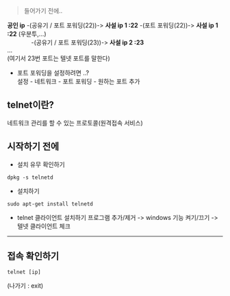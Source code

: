 >들어가기 전에..

**공인 ip** -(공유기 / 포트 포워딩(22))-> **사설 ip 1 :22** -(포트 포워딩(22))-> **사설 ip 1 :22** (우분투,...)   
　　　　-(공유기 / 포트 포워딩(23))-> **사설 ip 2 :23**   
                                          ...  
(여기서 23번 포트는 텔넷 포트를 말한다)
   
+ 포트 포워딩을 설정하려면 ..?  
설정 - 네트워크 - 포트 포워딩 - 원하는 포트 추가


## telnet이란?
네트워크 관리를 할 수 있는 프로토콜(원격접속 서비스)

## 시작하기 전에
+ 설치 유무 확인하기  
```
dpkg -s telnetd
```
+ 설치하기
```
sudo apt-get install telnetd
```
+ telnet 클라이언트 설치하기
프로그램 추가/제거 -> windows 기능 켜기/끄기 -> 텔넷 클라이언트 체크

-------------

## 접속 확인하기
```
telnet [ip]
```
(나가기 : exit)


